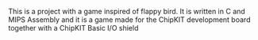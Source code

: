 This is a project with a game inspired of flappy bird. 
It is written in C and MIPS Assembly and it is a game made for the ChipKIT development board together with a ChipKIT Basic I/O shield 








